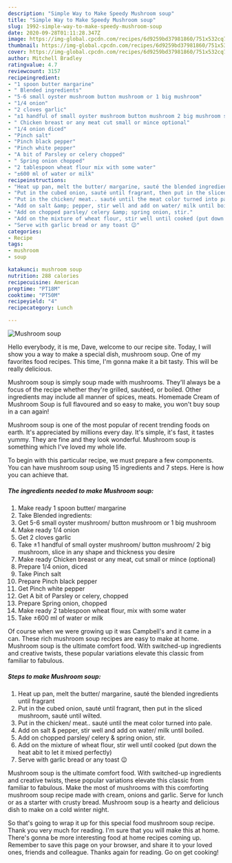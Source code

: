 ```yaml
---
description: "Simple Way to Make Speedy Mushroom soup"
title: "Simple Way to Make Speedy Mushroom soup"
slug: 1992-simple-way-to-make-speedy-mushroom-soup
date: 2020-09-28T01:11:28.347Z
image: https://img-global.cpcdn.com/recipes/6d9259bd37981860/751x532cq70/mushroom-soup-recipe-main-photo.jpg
thumbnail: https://img-global.cpcdn.com/recipes/6d9259bd37981860/751x532cq70/mushroom-soup-recipe-main-photo.jpg
cover: https://img-global.cpcdn.com/recipes/6d9259bd37981860/751x532cq70/mushroom-soup-recipe-main-photo.jpg
author: Mitchell Bradley
ratingvalue: 4.7
reviewcount: 3157
recipeingredient:
- "1 spoon butter margarine"
- " Blended ingredients"
- "5-6 small oyster mushroom button mushroom or 1 big mushroom"
- "1/4 onion"
- "2 cloves garlic"
- "±1 handful of small oyster mushroom button mushroom 2 big mushroom slice in any shape and thickness you desire"
- " Chicken breast or any meat cut small or mince optional"
- "1/4 onion diced"
- "Pinch salt"
- "Pinch black pepper"
- "Pinch white pepper"
- "A bit of Parsley or celery chopped"
- " Spring onion chopped"
- "2 tablespoon wheat flour mix with some water"
- "±600 ml of water or milk"
recipeinstructions:
- "Heat up pan, melt the butter/ margarine, sauté the blended ingredients until fragrant"
- "Put in the cubed onion, sauté until fragrant, then put in the sliced mushroom, sauté until wilted."
- "Put in the chicken/ meat.. sauté until the meat color turned into pale."
- "Add on salt &amp; pepper, stir well and add on water/ milk until boiled."
- "Add on chopped parsley/ celery &amp; spring onion, stir."
- "Add on the mixture of wheat flour, stir well until cooked (put down the heat abit to let it mixed perfectly)"
- "Serve with garlic bread or any toast 😉"
categories:
- Recipe
tags:
- mushroom
- soup

katakunci: mushroom soup 
nutrition: 288 calories
recipecuisine: American
preptime: "PT18M"
cooktime: "PT50M"
recipeyield: "4"
recipecategory: Lunch

---
```



![Mushroom soup](https://img-global.cpcdn.com/recipes/6d9259bd37981860/751x532cq70/mushroom-soup-recipe-main-photo.jpg)

Hello everybody, it is me, Dave, welcome to our recipe site. Today, I will show you a way to make a special dish, mushroom soup. One of my favorites food recipes. This time, I'm gonna make it a bit tasty. This will be really delicious.

Mushroom soup is simply soup made with mushrooms. They&#39;ll always be a focus of the recipe whether they&#39;re grilled, sautéed, or boiled. Other ingredients may include all manner of spices, meats. Homemade Cream of Mushroom Soup is full flavoured and so easy to make, you won&#39;t buy soup in a can again!

Mushroom soup is one of the most popular of recent trending foods on earth. It's appreciated by millions every day. It's simple, it's fast, it tastes yummy. They are fine and they look wonderful. Mushroom soup is something which I've loved my whole life.


To begin with this particular recipe, we must prepare a few components. You can have mushroom soup using 15 ingredients and 7 steps. Here is how you can achieve that.

<!--inarticleads1-->

##### The ingredients needed to make Mushroom soup:

1. Make ready 1 spoon butter/ margarine
1. Take  Blended ingredients:
1. Get 5-6 small oyster mushroom/ button mushroom or 1 big mushroom
1. Make ready 1/4 onion
1. Get 2 cloves garlic
1. Take ±1 handful of small oyster mushroom/ button mushroom/ 2 big mushroom, slice in any shape and thickness you desire
1. Make ready  Chicken breast or any meat, cut small or mince (optional)
1. Prepare 1/4 onion, diced
1. Take Pinch salt
1. Prepare Pinch black pepper
1. Get Pinch white pepper
1. Get A bit of Parsley or celery, chopped
1. Prepare  Spring onion, chopped
1. Make ready 2 tablespoon wheat flour, mix with some water
1. Take ±600 ml of water or milk


Of course when we were growing up it was Campbell&#39;s and it came in a can. These rich mushroom soup recipes are easy to make at home. Mushroom soup is the ultimate comfort food. With switched-up ingredients and creative twists, these popular variations elevate this classic from familiar to fabulous. 

<!--inarticleads2-->

##### Steps to make Mushroom soup:

1. Heat up pan, melt the butter/ margarine, sauté the blended ingredients until fragrant
1. Put in the cubed onion, sauté until fragrant, then put in the sliced mushroom, sauté until wilted.
1. Put in the chicken/ meat.. sauté until the meat color turned into pale.
1. Add on salt &amp; pepper, stir well and add on water/ milk until boiled.
1. Add on chopped parsley/ celery &amp; spring onion, stir.
1. Add on the mixture of wheat flour, stir well until cooked (put down the heat abit to let it mixed perfectly)
1. Serve with garlic bread or any toast 😉


Mushroom soup is the ultimate comfort food. With switched-up ingredients and creative twists, these popular variations elevate this classic from familiar to fabulous. Make the most of mushrooms with this comforting mushroom soup recipe made with cream, onions and garlic. Serve for lunch or as a starter with crusty bread. Mushroom soup is a hearty and delicious dish to make on a cold winter night. 

So that's going to wrap it up for this special food mushroom soup recipe. Thank you very much for reading. I'm sure that you will make this at home. There's gonna be more interesting food at home recipes coming up. Remember to save this page on your browser, and share it to your loved ones, friends and colleague. Thanks again for reading. Go on get cooking!
